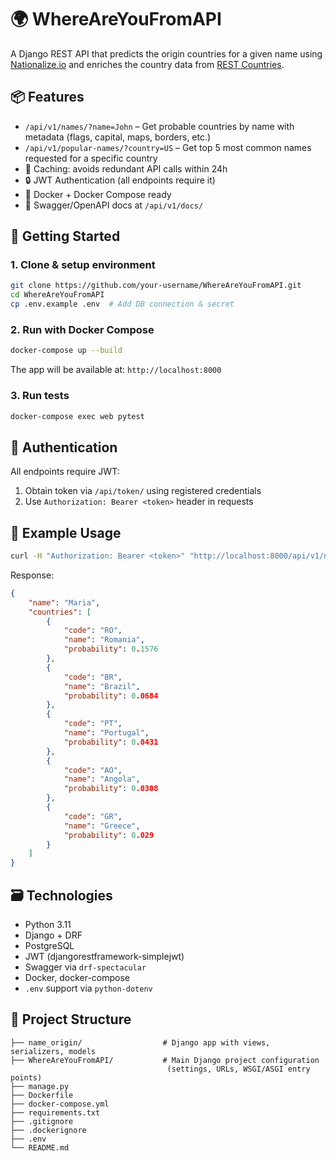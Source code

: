 # 🌍 WhereAreYouFromAPI

A Django REST API that predicts the origin countries for a given name using [Nationalize.io](https://api.nationalize.io) and enriches the country data from [REST Countries](https://restcountries.com/).

## 📦 Features

* `/api/v1/names/?name=John` – Get probable countries by name with metadata (flags, capital, maps, borders, etc.)
* `/api/v1/popular-names/?country=US` – Get top 5 most common names requested for a specific country
* 🧠 Caching: avoids redundant API calls within 24h
* 🔒 JWT Authentication (all endpoints require it)
* 🐋 Docker + Docker Compose ready
* 📄 Swagger/OpenAPI docs at `/api/v1/docs/`

## 🚀 Getting Started

### 1. Clone & setup environment

```bash
git clone https://github.com/your-username/WhereAreYouFromAPI.git
cd WhereAreYouFromAPI
cp .env.example .env  # Add DB connection & secret
```

### 2. Run with Docker Compose

```bash
docker-compose up --build
```

The app will be available at: `http://localhost:8000`

### 3. Run tests

```bash
docker-compose exec web pytest
```

## 🔐 Authentication

All endpoints require JWT:

1. Obtain token via `/api/token/` using registered credentials
2. Use `Authorization: Bearer <token>` header in requests

## 🧪 Example Usage

```bash
curl -H "Authorization: Bearer <token>" "http://localhost:8000/api/v1/names/?name=Maria"
```

Response:

```json
{
    "name": "Maria",
    "countries": [
        {
            "code": "RO",
            "name": "Romania",
            "probability": 0.1576
        },
        {
            "code": "BR",
            "name": "Brazil",
            "probability": 0.0684
        },
        {
            "code": "PT",
            "name": "Portugal",
            "probability": 0.0431
        },
        {
            "code": "AO",
            "name": "Angola",
            "probability": 0.0308
        },
        {
            "code": "GR",
            "name": "Greece",
            "probability": 0.029
        }
    ]
}
```

## 🗃️ Technologies

* Python 3.11
* Django + DRF
* PostgreSQL
* JWT (djangorestframework-simplejwt)
* Swagger via `drf-spectacular`
* Docker, docker-compose
* `.env` support via `python-dotenv`

## 📁 Project Structure

```
├── name_origin/                  # Django app with views, serializers, models
├── WhereAreYouFromAPI/           # Main Django project configuration 
                                   (settings, URLs, WSGI/ASGI entry points)
├── manage.py
├── Dockerfile
├── docker-compose.yml
├── requirements.txt
├── .gitignore
├── .dockerignore
├── .env
└── README.md
```
